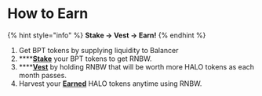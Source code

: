 # How to Earn

{% hint style="info" %}
**Stake → Vest → Earn!**
{% endhint %}

1. Get BPT tokens by supplying liquidity to Balancer
2. \*\*\*\*[**Stake**](how-to-farm.md) your BPT tokens to get RNBW. 
3. \*\*\*\*[**Vest**](how-to-vest-dessert-pool/) by holding RNBW that will be worth more HALO tokens as each month passes. 
4. Harvest your [**Earned**](how-to-vest-dessert-pool/how-to-claim-harvest.md) HALO tokens anytime using RNBW.  


